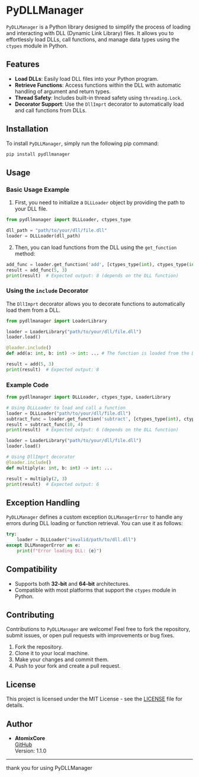 # PyDLLManager

`PyDLLManager` is a Python library designed to simplify the process of loading and interacting with DLL (Dynamic Link Library) files. It allows you to effortlessly load DLLs, call functions, and manage data types using the `ctypes` module in Python.

## Features

- **Load DLLs**: Easily load DLL files into your Python program.
- **Retrieve Functions**: Access functions within the DLL with automatic handling of argument and return types.
- **Thread Safety**: Includes built-in thread safety using `threading.Lock`.
- **Decorator Support**: Use the `DllImprt` decorator to automatically load and call functions from DLLs.

## Installation

To install `PyDLLManager`, simply run the following pip command:

```bash
pip install pydllmanager
```

## Usage

### Basic Usage Example

1. First, you need to initialize a `DLLLoader` object by providing the path to your DLL file.

```python
from pydllmanager import DLLLoader, ctypes_type

dll_path = "path/to/your/dll/file.dll"
loader = DLLLoader(dll_path)
```

2. Then, you can load functions from the DLL using the `get_function` method:

```python
add_func = loader.get_function('add', [ctypes_type(int), ctypes_type(int)], ctypes_type(int))
result = add_func(5, 3)
print(result)  # Expected output: 8 (depends on the DLL function)
```

### Using the `include` Decorator

The `DllImprt` decorator allows you to decorate functions to automatically load them from a DLL.

```python
from pydllmanager import LoaderLibrary

loader = LoaderLibrary("path/to/your/dll/file.dll")
loader.load()

@loader.include()
def add(a: int, b: int) -> int: ... # The function is loaded from the DLL automatically

result = add(5, 3)
print(result)  # Expected output: 8
```

### Example Code

```python
from pydllmanager import DLLLoader, ctypes_type, LoaderLibrary

# Using DLLLoader to load and call a function
loader = DLLLoader("path/to/your/dll/file.dll")
subtract_func = loader.get_function('subtract', [ctypes_type(int), ctypes_type(int)], ctypes_type(int))
result = subtract_func(10, 4)
print(result)  # Expected output: 6 (depends on the DLL function)

loader = LoaderLibrary("path/to/your/dll/file.dll")
loader.load()

# Using DllImprt decorator
@loader.include()
def multiply(a: int, b: int) -> int: ...

result = multiply(2, 3)
print(result)  # Expected output: 6
```

## Exception Handling

`PyDLLManager` defines a custom exception `DLLManagerError` to handle any errors during DLL loading or function retrieval. You can use it as follows:

```python
try:
    loader = DLLLoader("invalid/path/to/dll.dll")
except DLLManagerError as e:
    print(f"Error loading DLL: {e}")
```

## Compatibility

- Supports both **32-bit** and **64-bit** architectures.
- Compatible with most platforms that support the `ctypes` module in Python.

## Contributing

Contributions to `PyDLLManager` are welcome! Feel free to fork the repository, submit issues, or open pull requests with improvements or bug fixes.

1. Fork the repository.
2. Clone it to your local machine.
3. Make your changes and commit them.
4. Push to your fork and create a pull request.

## License

This project is licensed under the MIT License - see the [LICENSE](LICENSE) file for details.

## Author

- **AtomixCore**  
  [GitHub](https://github.com/AtomixCore/PyDLLManager)  
  Version: 1.1.0

---

thank you for using PyDLLManager
